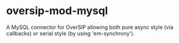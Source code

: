 oversip-mod-mysql
=================

A MySQL connector for OverSIP allowing both pure async style (via callbacks) or serial style (by using 'em-synchrony').